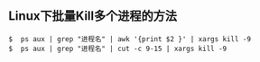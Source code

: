 ## Linux下批量Kill多个进程的方法
```
$  ps aux | grep "进程名" | awk '{print $2 }' | xargs kill -9
$  ps aux | grep "进程名" | cut -c 9-15 | xargs kill -9
```
